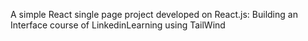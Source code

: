 A simple React single page project developed on React.js: Building an Interface course of LinkedinLearning using TailWind
